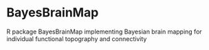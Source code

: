 # BayesBrainMap
R package BayesBrainMap implementing Bayesian brain mapping for individual functional topography and connectivity
